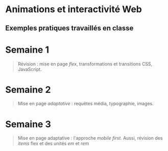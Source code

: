 # Animations et interactivité Web
## Exemples pratiques travaillés en classe

# Semaine 1
>Révision : mise en page *flex*, transformations et transitions CSS, JavaScript.

# Semaine 2
>Mise en page *adaptative* : requêtes média, typographie, images.

# Semaine 3
>Mise en page adaptative : l'approche *mobile first*. Aussi, révision des *items* flex et des unités *em* et *rem*

